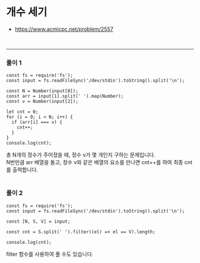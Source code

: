 # 개수 세기
- https://www.acmicpc.net/problem/2557
<br>

---
### 풀이 1
```
const fs = require('fs');
const input = fs.readFileSync('/dev/stdin').toString().split('\n');

const N = Number(input[0]);
const arr = input[1].split(' ').map(Number);
const v = Number(input[2]);

let cnt = 0;
for (i = 0; i < N; i++) {
  if (arr[i] === v) {
    cnt++;
  }
}
console.log(cnt);

```
총 N개의 정수가 주어졌을 때, 정수 v가 몇 개인지 구하는 문제입니다. <br>
N번만큼 arr 배열을 돌고, 정수 v와 같은 배열의 요소를 만나면 cnt++를 하여 최종 cnt를 출력합니다.<br>
<br>
### 풀이 2
```
const fs = require('fs');
const input = fs.readFileSync('/dev/stdin').toString().split('\n');

const [N, S, V] = input;

const cnt = S.split(' ').filter((el) => el == V).length;

console.log(cnt);

```
filter 함수를 사용하여 풀 수도 있습니다.